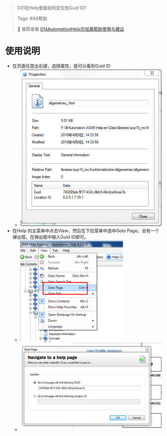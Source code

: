 > 031在Help里面如何定位到Guid ID?

> Tags: #AS帮助

> 🔔 推荐查看 [014AutomationHelp贝加莱帮助使用与建议](014AutomationHelp贝加莱帮助使用与建议.md)

# 使用说明

- 在页面任意出右键，选择属性，就可以看到Guid ID
    - ![Img](FILES/026在Help里面如何定位到Guid%20ID.md/img-20220615135324.png)
- 在Help 的主菜单中点击View，然后在下拉菜单中选中Goto Page。会有一个弹出框，在弹出框中输入Guid ID即可。
    - ![Img](FILES/026在Help里面如何定位到Guid%20ID.md/img-20220615135139.png)
    - ![Img](FILES/026在Help里面如何定位到Guid%20ID.md/img-20220615135208.png)
